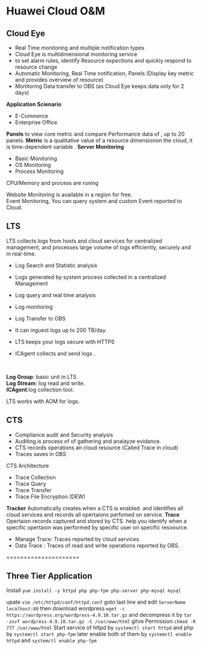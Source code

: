 # Huawei Cloud O&M 

## Cloud Eye
- Real Time monitoring and multiple notification types
- Cloud Eye is multidimensional monitoring service 
- to set alarm rules, identify Resource expections and quickly respond to resource change 
- Automatic Monitoring, Real Time notification, Panels (Display key metric and provides overview of resource) 
- Monitoring Data transfer to OBS  (as Cloud Eye keeps data only for 2 days)

**Application Scienario**
- E-Commerce 
- Enterprise Office 

**Panels** to view core metric and compare Performance data of , up to 20 panels. 
**Metric** is a qualitative value of a resource dimensionon the cloud, it is time-dependent variable .
**Server Monitoring**
- Basic Monitoring
- OS Monitoring
- Process Monitoring 

CPU/Memory and process are runing <br>

Website Monitoring is available in a region for free. 
<br>
Event Monitoring, You can query system and custom Event reported to Cloud.

## LTS 
LTS collects logs from hosts and cloud services for centralized management, and processes large volume of logs efficiently, securely and in real-time. 
- Log Search and Statistic analysis


- Logs generated by system process collected in a centralized Management
- Log query and real time analysis 
- Log monitoring 
- Log Transfer to OBS

- It can inguest logs up to 200 TB/day.
- LTS keeps your logs secure with HTTPS 
- ICAgent collects and send logs .

<br>

**Log Group**: basic unit in LTS <br>
**Log Stream**: log read and write. <br> 
**ICAgent**:log collection tool. <br>

LTS works with AOM for logs. 



## CTS 
- Compliance audit and Security analysis
- Auditing is process of of gathering and analayze evidance.
- CTS records operations an cloud resource (Called Trace in cloud)
- Traces saves in OBS

CTS Architecture 
- Trace Collection 
- Trace Query 
- Trace Transfer 
- Trace File Encryption (DEW)

**Tracker** Automatically creates when a CTS is enabled. and identifies all cloud services and records  all opertaions perfomed on service.
**Trace** Opertaion records captured and stored by CTS. help you identify when a specific opertaion was performed by specific user on specific resoource. 
- Manage Trace: Traces reported by cloud services.
- Data Trace : Traces of read and write operations reported by OBS. 


=====================

## Three Tier Application

Install 
``yum install -y httpd php php-fpm php-server php-mysql mysql``

upate 
``vim /etc/httpd/conf/httpd.conf`` goto last line and edit `ServerName localhost:80`
then download wordpress `wget -c https://wordpress.org/wordpress-4.9.10.tar.gz` and decompress it by `tar -zxvf wordpress-4.9.10.tar.gz -C /var/www/html` gitve Permission `chmod -R 777 /var/www/html`
Start service of httpd by `systemctl start httpd` and php by `systemctl start php-fpm` later enable both of them by  `systemctl enable httpd` and `systemctl enable php-fpm`